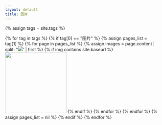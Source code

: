```yaml
---
layout: default
title: 图片
---
```

{% assign tags = site.tags %}

<div class="well article">
{% for tag in tags %}
    {% if tag[0] == "图片" %}
        <a id="图片" style="position: relative; top: -50px"></a>
        {% assign pages_list = tag[1] %}
        {% for page in pages_list %}
            {% assign images = page.content | split: "<img src=" %}
            {% for image in images %}
                {% assign img = image | split: ' alt="" />' | first %}
                {% if img contains site.baseurl %}
                    <a href="{{ site.baseurl }}{{ page.url }}"><img src={{ img }} style="height: 200px; width: auto; object-fit: scale-down; margin-bottom: 5px;"></a>
                {% endif %}
            {% endfor %}
        {% endfor %}
        {% assign pages_list = nil %}
    {% endif %}
{% endfor %}
</div>
